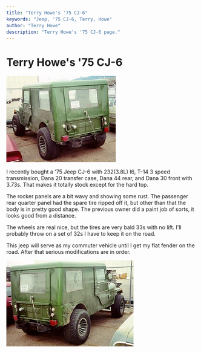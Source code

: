 ```yaml
---
title: "Terry Howe's '75 CJ-6"
keywords: "Jeep, '75 CJ-6, Terry, Howe"
author: "Terry Howe"
description: "Terry Howe's '75 CJ-6 page."
---
```

# Terry Howe's '75 CJ-6

!['75 CJ-6](../../img/terry/cj6/cj601.jpg "'75 CJ-6")

I recently bought a '75 Jeep CJ-6 with 232(3.8L) I6, T-14 3 speed transmission, Dana 20 transfer case, Dana 44 rear, and Dana 30 front with 3.73s. That makes it totally stock except for the hard top.

The rocker panels are a bit wavy and showing some rust. The passenger rear quarter panel had the spare tire ripped off it, but other than that the body is in pretty good shape. The previous owner did a paint job of sorts, it looks good from a distance.

The wheels are real nice, but the tires are very bald 33s with no lift. I'll probably throw on a set of 32s I have to keep it on the road.

This jeep will serve as my commuter vehicle until I get my flat fender on the road. After that serious modifications are in order.

!['75 CJ-6](../../img/terry/cj6/cj602.jpg "'75 CJ-6")